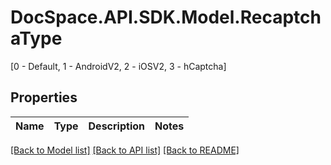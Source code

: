 # DocSpace.API.SDK.Model.RecaptchaType
[0 - Default, 1 - AndroidV2, 2 - iOSV2, 3 - hCaptcha]

## Properties

Name | Type | Description | Notes
------------ | ------------- | ------------- | -------------

[[Back to Model list]](../README.md#documentation-for-models) [[Back to API list]](../README.md#documentation-for-api-endpoints) [[Back to README]](../README.md)

